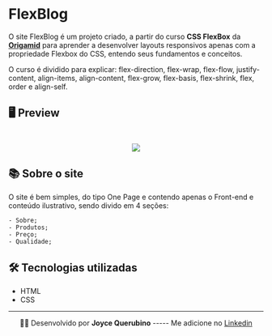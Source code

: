 # FlexBlog

O site FlexBlog é um projeto criado, a partir do curso **CSS FlexBox** da **[Origamid](https://www.origamid.com/)** para aprender a desenvolver layouts responsivos apenas com a propriedade Flexbox do CSS, entendo seus fundamentos e conceitos.

O curso é dividido para explicar: flex-direction, flex-wrap, flex-flow, justify-content, align-items, align-content, flex-grow, flex-basis, flex-shrink, flex, order e align-self.

## 🖥 Preview 

<h1 align = center>
    <img src="/github/apresentacao.gif">
</h1>

## 📚 Sobre o site

O site é bem simples, do tipo One Page e contendo apenas o Front-end e conteúdo ilustrativo, sendo divido em 4 seções:

    - Sobre;
    - Produtos;
    - Preço;
    - Qualidade;

## 🛠 Tecnologias utilizadas

- HTML
- CSS
---

<p align= center>
🐱‍👤 Desenvolvido por <strong>Joyce Querubino</strong>   -----   Me adicione no <a href="https://www.linkedin.com/in/joyce-querubino/"target="_blank">Linkedin</a>
</p>
